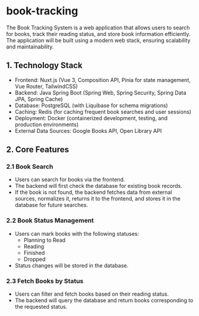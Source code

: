 # book-tracking
The Book Tracking System is a web application that allows users to search for books, track their reading status, and store book information efficiently. The application will be built using a modern web stack, ensuring scalability and maintainability.

## 1. Technology Stack
- Frontend: Nuxt.js (Vue 3, Composition API, Pinia for state management, Vue Router, TailwindCSS)
- Backend: Java Spring Boot (Spring Web, Spring Security, Spring Data JPA, Spring Cache)
- Database: PostgreSQL (with Liquibase for schema migrations)
- Caching: Redis (for caching frequent book searches and user sessions)
- Deployment: Docker (containerized development, testing, and production environments)
- External Data Sources: Google Books API, Open Library API

## 2. Core Features

### 2.1 Book Search
- Users can search for books via the frontend.
- The backend will first check the database for existing book records.
- If the book is not found, the backend fetches data from external sources, normalizes it, returns it to the frontend, and stores it in the database for future searches.

### 2.2 Book Status Management
- Users can mark books with the following statuses:
  - Planning to Read
  - Reading
  - Finished
  - Dropped
- Status changes will be stored in the database.

### 2.3 Fetch Books by Status
- Users can filter and fetch books based on their reading status.
- The backend will query the database and return books corresponding to the requested status.

